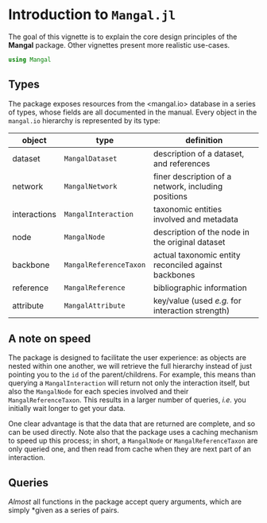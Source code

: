 # Introduction to `Mangal.jl`

The goal of this vignette is to explain the core design principles of the
**Mangal** package. Other vignettes present more realistic use-cases.

````julia
using Mangal
````





## Types

The package exposes resources from the <mangal.io> database in a series of
types, whose fields are all documented in the manual. Every object in the
`mangal.io` hierarchy is represented by its type:

| object       | type                   | definition                                           |
| ------------ | ---------------------- | ---------------------------------------------------- |
| dataset      | `MangalDataset`        | description of a dataset, and references             |
| network      | `MangalNetwork`        | finer description of a network, including positions  |
| interactions | `MangalInteraction`    | taxonomic entities involved and metadata             |
| node         | `MangalNode`           | description of the node in the original dataset      |
| backbone     | `MangalReferenceTaxon` | actual taxonomic entity reconciled against backbones |
| reference    | `MangalReference`      | bibliographic information                            |
| attribute    | `MangalAttribute`      | key/value (used *e.g.* for interaction strength)     |

## A note on speed

The package is designed to facilitate the user experience: as objects are nested
within one another, we will retrieve the full hierarchy instead of just pointing
you to the `id` of the parent/childrens. For example, this means than querying a
`MangalInteraction` will return not only the interaction itself, but also the
`MangalNode` for each species involved and their `MangalReferenceTaxon`. This
results in a larger number of queries, *i.e.* you initially wait longer to get
your data.

One clear advantage is that the data that are returned are complete, and so can
be used directly. Note also that the package uses a caching mechanism to speed
up this process; in short, a `MangalNode` or `MangalReferenceTaxon` are only
queried one, and then read from cache when they are next part of an interaction.

## Queries

*Almost* all functions in the package accept query arguments, which are simply
*given as a series of pairs.
